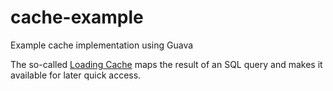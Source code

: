 # cache-example
Example cache implementation using Guava

The so-called [Loading Cache](https://google.github.io/guava/releases/19.0/api/docs/com/google/common/cache/LoadingCache.html) maps the result of an SQL query and makes it available for later quick access.
